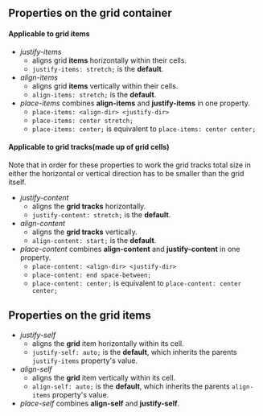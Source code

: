 ## Properties on the grid container

#### Applicable to grid items
- *justify-items* 
	- aligns grid **items** horizontally within their cells. 
	- `justify-items: stretch;` is the **default**.
- *align-items* 
	- aligns grid **items** vertically within their cells. 
	- `align-items: stretch;` is the **default**.
- *place-items* combines **align-items** and **justify-items** in one property. 
	- `place-items: <align-dir> <justify-dir>`
	- `place-items: center stretch;` 
	- `place-items: center;` is equivalent to `place-items: center center;`

#### Applicable to grid tracks(made up of grid cells)
Note that in order for these properties to work the grid tracks total size in either the horizontal or vertical direction has to be smaller than the grid itself.
- *justify-content* 
	- aligns the **grid tracks** horizontally. 
	- `justify-content: stretch;` is the **default**.
- *align-content* 
	- aligns the **grid tracks** vertically. 
	- `align-content: start;` is the **default**.
- *place-content* combines **align-content** and **justify-content** in one property.
	- `place-content: <align-dir> <justify-dir>`
	- `place-content: end space-between;`
	- `place-content: center;` is equivalent to `place-content: center center;`

## Properties on the grid items
- *justify-self* 
	- aligns the **grid** item horizontally within its cell. 
	- `justify-self: auto;` is the **default**, which inherits the parents `justify-items` property's value.
- *align-self* 
	- aligns the **grid** item vertically within its cell. 
	- `align-self: auto;` is the **default**, which inherits the parents `align-items` property's value.
- *place-self* combines **align-self** and **justify-self**. 
